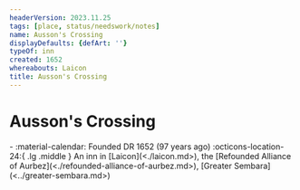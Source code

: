 ```yaml
---
headerVersion: 2023.11.25
tags: [place, status/needswork/notes]
name: Ausson's Crossing
displayDefaults: {defArt: ''}
typeOf: inn
created: 1652
whereabouts: Laicon
title: Ausson's Crossing
---
```

# Ausson's Crossing
<div class="grid cards ext-narrow-margin ext-one-column" markdown>
-  
   :material-calendar: Founded DR 1652 (97 years ago)  
    :octicons-location-24:{ .lg .middle } An inn in [Laicon](<./laicon.md>), the [Refounded Alliance of Aurbez](<./refounded-alliance-of-aurbez.md>), [Greater Sembara](<../greater-sembara.md>)  
</div>


